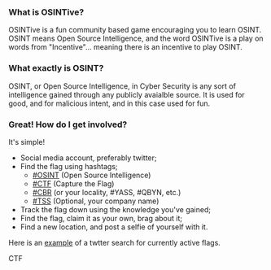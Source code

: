 ### What is OSINTive? 
OSINTive is a fun community based game encouraging you to learn OSINT.  OSINT means Open Source Intelligence, and the word OSINTive is a play on words from "Incentive"... meaning there is an incentive to play OSINT.

### What exactly is OSINT?
OSINT, or Open Source Intelligence, in Cyber Security is any sort of intelligence gained through any publicly avaialble source. It is used for good, and for malicious intent, and in this case used for fun. 

### Great! How do I get involved?
It's simple! 
- Social media account, preferably twitter;
- Find the flag using hashtags;
    - [#OSINT](https://twitter.com/search?q=%23OSINT&src=typeahead_click) (Open Source Intelligence)
    - [#CTF](https://twitter.com/search?q=%23CTF&src=typeahead_click) (Capture the Flag)
    - [#CBR](https://twitter.com/search?q=%23CBR&src=typeahead_click) (or your locality, #YASS, #QBYN, etc.)
    - [#TSS](https://twitter.com/search?q=%23TSS&src=typed_query&f=live) (Optional, your company name)
- Track the flag down using the knowledge you've gained;
- Find the flag, claim it as your own, brag about it;
- Find a new location, and post a selfie of yourself with it.

Here is an [example](https://twitter.com/search?q=%23OSINT%20%23CBR%20%23CTF&src=typed_query&f=live) of a twtter search for currently active flags.

CTF
